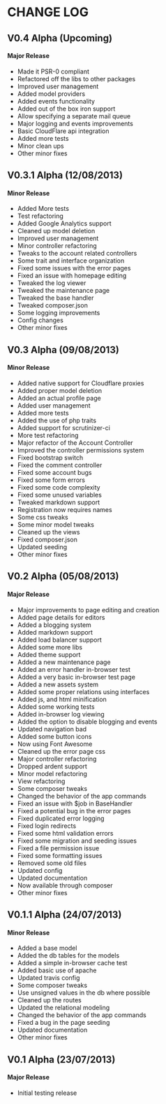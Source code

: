 CHANGE LOG
==========


## V0.4 Alpha (Upcoming)
#### Major Release

* Made it PSR-0 compliant
* Refactored off the libs to other packages
* Improved user management
* Added model providers
* Added events functionality
* Added out of the box iron support
* Allow specifying a separate mail queue
* Major logging and events improvements
* Basic CloudFlare api integration
* Added more tests
* Minor clean ups
* Other minor fixes


## V0.3.1 Alpha (12/08/2013)
#### Minor Release

* Added More tests
* Test refactoring
* Added Google Analytics support
* Cleaned up model deletion
* Improved user management
* Minor controller refactoring
* Tweaks to the account related controllers
* Some trait and interface organization
* Fixed some issues with the error pages
* Fixed an issue with homepage editing
* Tweaked the log viewer
* Tweaked the maintenance page
* Tweaked the base handler
* Tweaked composer.json
* Some logging improvements
* Config changes
* Other minor fixes


## V0.3 Alpha (09/08/2013)
#### Minor Release

* Added native support for Cloudflare proxies
* Added proper model deletion
* Added an actual profile page
* Added user management
* Added more tests
* Added the use of php traits
* Added support for scrutinizer-ci
* More test refactoring
* Major refactor of the Account Controller
* Improved the controller permissions system
* Fixed bootstrap switch
* Fixed the comment controller
* Fixed some account bugs
* Fixed some form errors
* Fixed some code complexity
* Fixed some unused variables
* Tweaked markdown support
* Registration now requires names
* Some css tweaks
* Some minor model tweaks
* Cleaned up the views
* Fixed composer.json
* Updated seeding
* Other minor fixes


## V0.2 Alpha (05/08/2013)
#### Major Release

* Major improvements to page editing and creation
* Added page details for editors
* Added a blogging system
* Added markdown support
* Added load balancer support
* Added some more libs
* Added theme support
* Added a new maintenance page
* Added an error handler in-browser test
* Added a very basic in-browser test page
* Added a new assets system
* Added some proper relations using interfaces
* Added js, and html minification
* Added some working tests
* Added in-browser log viewing
* Added the option to disable blogging and events
* Updated navigation bad
* Added some button icons
* Now using Font Awesome
* Cleaned up the error page css
* Major controller refactoring
* Dropped ardent support
* Minor model refactoring
* View refactoring
* Some composer tweaks
* Changed the behavior of the app commands
* Fixed an issue with $job in BaseHandler
* Fixed a potential bug in the error pages
* Fixed duplicated error logging
* Fixed login redirects
* Fixed some html validation errors
* Fixed some migration and seeding issues
* Fixed a file permission issue
* Fixed some formatting issues
* Removed some old files
* Updated config
* Updated documentation
* Now available through composer
* Other minor fixes


## V0.1.1 Alpha (24/07/2013)
#### Minor Release

* Added a base model
* Added the db tables for the models
* Added a simple in-browser cache test
* Added basic use of apache 
* Updated travis config
* Some composer tweaks
* Use unsigned values in the db where possible
* Cleaned up the routes
* Updated the relational modeling
* Changed the behavior of the app commands
* Fixed a bug in the page seeding
* Updated documentation
* Other minor fixes


## V0.1 Alpha (23/07/2013)
#### Major Release

* Initial testing release
